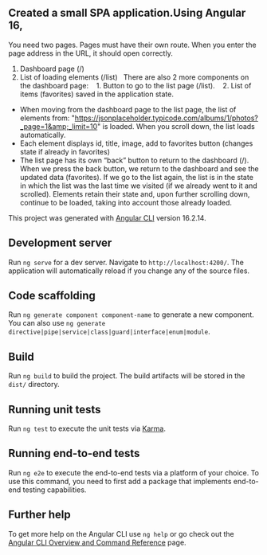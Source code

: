 ## Created a small SPA application.Using Angular 16,

You need two pages. Pages must have their own route. When you enter the page address in
the URL, it should open correctly.
1. Dashboard page (/)
2. List of loading elements (/list)
 
There are also 2 more components on the dashboard page:
   1. Button to go to the list page (/list).
   2. List of items (favorites) saved in the application state.
 
* When moving from the dashboard page to the list page, the list of elements from:
&quot;https://jsonplaceholder.typicode.com/albums/1/photos?_page=1&amp;_limit=10&quot; is loaded.
When you scroll down, the list loads automatically.
* Each element displays id, title, image, add to favorites button (changes state if already in
favorites)
* The list page has its own “back” button to return to the dashboard (/). When we press the
back button, we return to the dashboard and see the updated data (favorites). If we go to the
list again, the list is in the state in which the list was the last time we visited (if we already
went to it and scrolled). Elements retain their state and, upon further scrolling down, continue
to be loaded, taking into account those already loaded.
  

This project was generated with [Angular CLI](https://github.com/angular/angular-cli) version 16.2.14.

## Development server

Run `ng serve` for a dev server. Navigate to `http://localhost:4200/`. The application will automatically reload if you change any of the source files.

## Code scaffolding

Run `ng generate component component-name` to generate a new component. You can also use `ng generate directive|pipe|service|class|guard|interface|enum|module`.

## Build

Run `ng build` to build the project. The build artifacts will be stored in the `dist/` directory.

## Running unit tests

Run `ng test` to execute the unit tests via [Karma](https://karma-runner.github.io).

## Running end-to-end tests

Run `ng e2e` to execute the end-to-end tests via a platform of your choice. To use this command, you need to first add a package that implements end-to-end testing capabilities.

## Further help

To get more help on the Angular CLI use `ng help` or go check out the [Angular CLI Overview and Command Reference](https://angular.io/cli) page.
